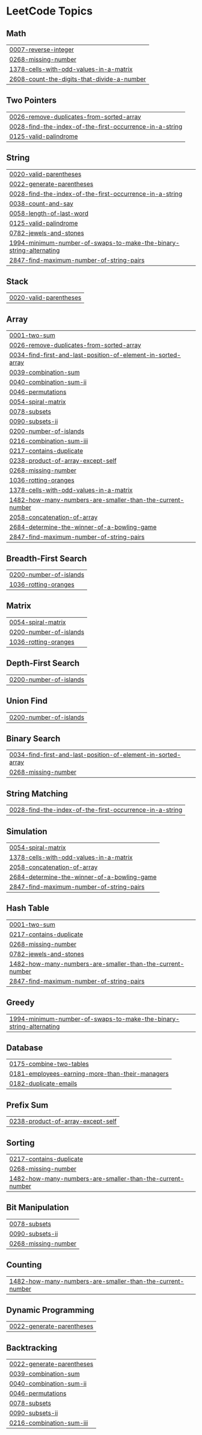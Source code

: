 

<!---LeetCode Topics Start-->
# LeetCode Topics
## Math
|  |
| ------- |
| [0007-reverse-integer](https://github.com/suraj15march/Leetcode/tree/master/0007-reverse-integer) |
| [0268-missing-number](https://github.com/suraj15march/Leetcode/tree/master/0268-missing-number) |
| [1378-cells-with-odd-values-in-a-matrix](https://github.com/suraj15march/Leetcode/tree/master/1378-cells-with-odd-values-in-a-matrix) |
| [2608-count-the-digits-that-divide-a-number](https://github.com/suraj15march/Leetcode/tree/master/2608-count-the-digits-that-divide-a-number) |
## Two Pointers
|  |
| ------- |
| [0026-remove-duplicates-from-sorted-array](https://github.com/suraj15march/Leetcode/tree/master/0026-remove-duplicates-from-sorted-array) |
| [0028-find-the-index-of-the-first-occurrence-in-a-string](https://github.com/suraj15march/Leetcode/tree/master/0028-find-the-index-of-the-first-occurrence-in-a-string) |
| [0125-valid-palindrome](https://github.com/suraj15march/Leetcode/tree/master/0125-valid-palindrome) |
## String
|  |
| ------- |
| [0020-valid-parentheses](https://github.com/suraj15march/Leetcode/tree/master/0020-valid-parentheses) |
| [0022-generate-parentheses](https://github.com/suraj15march/Leetcode/tree/master/0022-generate-parentheses) |
| [0028-find-the-index-of-the-first-occurrence-in-a-string](https://github.com/suraj15march/Leetcode/tree/master/0028-find-the-index-of-the-first-occurrence-in-a-string) |
| [0038-count-and-say](https://github.com/suraj15march/Leetcode/tree/master/0038-count-and-say) |
| [0058-length-of-last-word](https://github.com/suraj15march/Leetcode/tree/master/0058-length-of-last-word) |
| [0125-valid-palindrome](https://github.com/suraj15march/Leetcode/tree/master/0125-valid-palindrome) |
| [0782-jewels-and-stones](https://github.com/suraj15march/Leetcode/tree/master/0782-jewels-and-stones) |
| [1994-minimum-number-of-swaps-to-make-the-binary-string-alternating](https://github.com/suraj15march/Leetcode/tree/master/1994-minimum-number-of-swaps-to-make-the-binary-string-alternating) |
| [2847-find-maximum-number-of-string-pairs](https://github.com/suraj15march/Leetcode/tree/master/2847-find-maximum-number-of-string-pairs) |
## Stack
|  |
| ------- |
| [0020-valid-parentheses](https://github.com/suraj15march/Leetcode/tree/master/0020-valid-parentheses) |
## Array
|  |
| ------- |
| [0001-two-sum](https://github.com/suraj15march/Leetcode/tree/master/0001-two-sum) |
| [0026-remove-duplicates-from-sorted-array](https://github.com/suraj15march/Leetcode/tree/master/0026-remove-duplicates-from-sorted-array) |
| [0034-find-first-and-last-position-of-element-in-sorted-array](https://github.com/suraj15march/Leetcode/tree/master/0034-find-first-and-last-position-of-element-in-sorted-array) |
| [0039-combination-sum](https://github.com/suraj15march/Leetcode/tree/master/0039-combination-sum) |
| [0040-combination-sum-ii](https://github.com/suraj15march/Leetcode/tree/master/0040-combination-sum-ii) |
| [0046-permutations](https://github.com/suraj15march/Leetcode/tree/master/0046-permutations) |
| [0054-spiral-matrix](https://github.com/suraj15march/Leetcode/tree/master/0054-spiral-matrix) |
| [0078-subsets](https://github.com/suraj15march/Leetcode/tree/master/0078-subsets) |
| [0090-subsets-ii](https://github.com/suraj15march/Leetcode/tree/master/0090-subsets-ii) |
| [0200-number-of-islands](https://github.com/suraj15march/Leetcode/tree/master/0200-number-of-islands) |
| [0216-combination-sum-iii](https://github.com/suraj15march/Leetcode/tree/master/0216-combination-sum-iii) |
| [0217-contains-duplicate](https://github.com/suraj15march/Leetcode/tree/master/0217-contains-duplicate) |
| [0238-product-of-array-except-self](https://github.com/suraj15march/Leetcode/tree/master/0238-product-of-array-except-self) |
| [0268-missing-number](https://github.com/suraj15march/Leetcode/tree/master/0268-missing-number) |
| [1036-rotting-oranges](https://github.com/suraj15march/Leetcode/tree/master/1036-rotting-oranges) |
| [1378-cells-with-odd-values-in-a-matrix](https://github.com/suraj15march/Leetcode/tree/master/1378-cells-with-odd-values-in-a-matrix) |
| [1482-how-many-numbers-are-smaller-than-the-current-number](https://github.com/suraj15march/Leetcode/tree/master/1482-how-many-numbers-are-smaller-than-the-current-number) |
| [2058-concatenation-of-array](https://github.com/suraj15march/Leetcode/tree/master/2058-concatenation-of-array) |
| [2684-determine-the-winner-of-a-bowling-game](https://github.com/suraj15march/Leetcode/tree/master/2684-determine-the-winner-of-a-bowling-game) |
| [2847-find-maximum-number-of-string-pairs](https://github.com/suraj15march/Leetcode/tree/master/2847-find-maximum-number-of-string-pairs) |
## Breadth-First Search
|  |
| ------- |
| [0200-number-of-islands](https://github.com/suraj15march/Leetcode/tree/master/0200-number-of-islands) |
| [1036-rotting-oranges](https://github.com/suraj15march/Leetcode/tree/master/1036-rotting-oranges) |
## Matrix
|  |
| ------- |
| [0054-spiral-matrix](https://github.com/suraj15march/Leetcode/tree/master/0054-spiral-matrix) |
| [0200-number-of-islands](https://github.com/suraj15march/Leetcode/tree/master/0200-number-of-islands) |
| [1036-rotting-oranges](https://github.com/suraj15march/Leetcode/tree/master/1036-rotting-oranges) |
## Depth-First Search
|  |
| ------- |
| [0200-number-of-islands](https://github.com/suraj15march/Leetcode/tree/master/0200-number-of-islands) |
## Union Find
|  |
| ------- |
| [0200-number-of-islands](https://github.com/suraj15march/Leetcode/tree/master/0200-number-of-islands) |
## Binary Search
|  |
| ------- |
| [0034-find-first-and-last-position-of-element-in-sorted-array](https://github.com/suraj15march/Leetcode/tree/master/0034-find-first-and-last-position-of-element-in-sorted-array) |
| [0268-missing-number](https://github.com/suraj15march/Leetcode/tree/master/0268-missing-number) |
## String Matching
|  |
| ------- |
| [0028-find-the-index-of-the-first-occurrence-in-a-string](https://github.com/suraj15march/Leetcode/tree/master/0028-find-the-index-of-the-first-occurrence-in-a-string) |
## Simulation
|  |
| ------- |
| [0054-spiral-matrix](https://github.com/suraj15march/Leetcode/tree/master/0054-spiral-matrix) |
| [1378-cells-with-odd-values-in-a-matrix](https://github.com/suraj15march/Leetcode/tree/master/1378-cells-with-odd-values-in-a-matrix) |
| [2058-concatenation-of-array](https://github.com/suraj15march/Leetcode/tree/master/2058-concatenation-of-array) |
| [2684-determine-the-winner-of-a-bowling-game](https://github.com/suraj15march/Leetcode/tree/master/2684-determine-the-winner-of-a-bowling-game) |
| [2847-find-maximum-number-of-string-pairs](https://github.com/suraj15march/Leetcode/tree/master/2847-find-maximum-number-of-string-pairs) |
## Hash Table
|  |
| ------- |
| [0001-two-sum](https://github.com/suraj15march/Leetcode/tree/master/0001-two-sum) |
| [0217-contains-duplicate](https://github.com/suraj15march/Leetcode/tree/master/0217-contains-duplicate) |
| [0268-missing-number](https://github.com/suraj15march/Leetcode/tree/master/0268-missing-number) |
| [0782-jewels-and-stones](https://github.com/suraj15march/Leetcode/tree/master/0782-jewels-and-stones) |
| [1482-how-many-numbers-are-smaller-than-the-current-number](https://github.com/suraj15march/Leetcode/tree/master/1482-how-many-numbers-are-smaller-than-the-current-number) |
| [2847-find-maximum-number-of-string-pairs](https://github.com/suraj15march/Leetcode/tree/master/2847-find-maximum-number-of-string-pairs) |
## Greedy
|  |
| ------- |
| [1994-minimum-number-of-swaps-to-make-the-binary-string-alternating](https://github.com/suraj15march/Leetcode/tree/master/1994-minimum-number-of-swaps-to-make-the-binary-string-alternating) |
## Database
|  |
| ------- |
| [0175-combine-two-tables](https://github.com/suraj15march/Leetcode/tree/master/0175-combine-two-tables) |
| [0181-employees-earning-more-than-their-managers](https://github.com/suraj15march/Leetcode/tree/master/0181-employees-earning-more-than-their-managers) |
| [0182-duplicate-emails](https://github.com/suraj15march/Leetcode/tree/master/0182-duplicate-emails) |
## Prefix Sum
|  |
| ------- |
| [0238-product-of-array-except-self](https://github.com/suraj15march/Leetcode/tree/master/0238-product-of-array-except-self) |
## Sorting
|  |
| ------- |
| [0217-contains-duplicate](https://github.com/suraj15march/Leetcode/tree/master/0217-contains-duplicate) |
| [0268-missing-number](https://github.com/suraj15march/Leetcode/tree/master/0268-missing-number) |
| [1482-how-many-numbers-are-smaller-than-the-current-number](https://github.com/suraj15march/Leetcode/tree/master/1482-how-many-numbers-are-smaller-than-the-current-number) |
## Bit Manipulation
|  |
| ------- |
| [0078-subsets](https://github.com/suraj15march/Leetcode/tree/master/0078-subsets) |
| [0090-subsets-ii](https://github.com/suraj15march/Leetcode/tree/master/0090-subsets-ii) |
| [0268-missing-number](https://github.com/suraj15march/Leetcode/tree/master/0268-missing-number) |
## Counting
|  |
| ------- |
| [1482-how-many-numbers-are-smaller-than-the-current-number](https://github.com/suraj15march/Leetcode/tree/master/1482-how-many-numbers-are-smaller-than-the-current-number) |
## Dynamic Programming
|  |
| ------- |
| [0022-generate-parentheses](https://github.com/suraj15march/Leetcode/tree/master/0022-generate-parentheses) |
## Backtracking
|  |
| ------- |
| [0022-generate-parentheses](https://github.com/suraj15march/Leetcode/tree/master/0022-generate-parentheses) |
| [0039-combination-sum](https://github.com/suraj15march/Leetcode/tree/master/0039-combination-sum) |
| [0040-combination-sum-ii](https://github.com/suraj15march/Leetcode/tree/master/0040-combination-sum-ii) |
| [0046-permutations](https://github.com/suraj15march/Leetcode/tree/master/0046-permutations) |
| [0078-subsets](https://github.com/suraj15march/Leetcode/tree/master/0078-subsets) |
| [0090-subsets-ii](https://github.com/suraj15march/Leetcode/tree/master/0090-subsets-ii) |
| [0216-combination-sum-iii](https://github.com/suraj15march/Leetcode/tree/master/0216-combination-sum-iii) |
<!---LeetCode Topics End-->